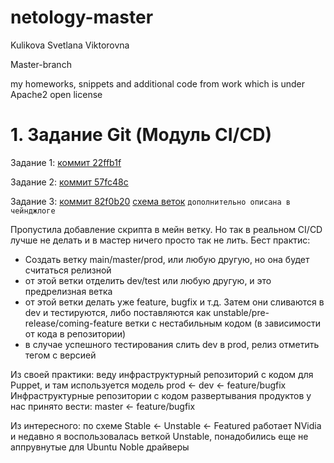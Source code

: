 # netology-master
Kulikova Svetlana Viktorovna

Master-branch

my homeworks, snippets and additional code from work which is under Apache2 open license
# 1. Задание Git (Модуль CI/CD)
Задание 1:
[коммит 22ffb1f](https://github.com/Sens-owl/netology-master/commit/22ffb1f545f395d59eb422679bf06f8b81619961)

Задание 2:
[коммит 57fc48c](https://github.com/Sens-owl/netology-master/commit/57fc48cc5508fcd4d5065d281b748f7fc59d70c5)

Задание 3:
[коммит 82f0b20](https://github.com/Sens-owl/netology-master/commit/82f0b20be3f92612461ecfca9fa100f73c4d7464)
[схема веток](https://github.com/Sens-owl/netology-master/network) `дополнительно описана в чейнджлоге`

Пропустила добавление скрипта в мейн ветку. Но так в реальном CI/CD лучше не делать и в мастер ничего просто так не лить. Бест практис:
- Создать ветку main/master/prod, или любую другую, но она будет считаться релизной
- от этой ветки отделить dev/test или любую другую, и это предрелизная ветка
- от этой ветки делать уже feature, bugfix и т.д. Затем они сливаются в dev и тестируются, либо поставляются как unstable/pre-release/coming-feature ветки с нестабильным кодом (в зависимости от кода в репозитории)
- в случае успешного тестирования слить dev в prod, релиз отметить тегом с версией

Из своей практики: веду инфраструктурный репозиторий с кодом для Puppet, и там используется модель prod <- dev <- feature/bugfix
Инфраструктурные репозитории с кодом развертывания продуктов у нас принято вести: master <- feature/bugfix

Из интересного: по схеме Stable <- Unstable <- Featured работает NVidia и недавно я воспользовалась веткой Unstable, понадобились еще не аппрувнутые для Ubuntu Noble драйверы